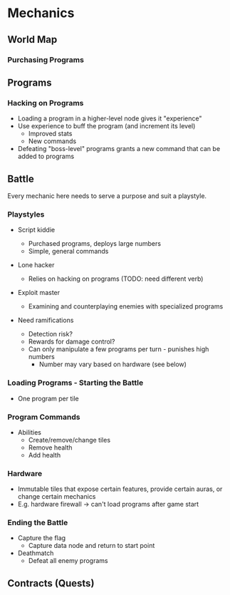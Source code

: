 # Mechanics

## World Map

### Purchasing Programs

## Programs

### Hacking on Programs

- Loading a program in a higher-level node gives it "experience"
- Use experience to buff the program (and increment its level)
  - Improved stats
  - New commands
- Defeating "boss-level" programs grants a new command that can be added to
  programs

## Battle

Every mechanic here needs to serve a purpose and suit a playstyle.

### Playstyles

- Script kiddie
  - Purchased programs, deploys large numbers
  - Simple, general commands
- Lone hacker
  - Relies on hacking on programs (TODO: need different verb)
- Exploit master
  - Examining and counterplaying enemies with specialized programs

- Need ramifications
  - Detection risk?
  - Rewards for damage control?
  - Can only manipulate a few programs per turn - punishes high numbers
    - Number may vary based on hardware (see below)

### Loading Programs - Starting the Battle

- One program per tile

### Program Commands

- Abilities
  - Create/remove/change tiles
  - Remove health
  - Add health

### Hardware

- Immutable tiles that expose certain features, provide certain auras, or
  change certain mechanics
- E.g. hardware firewall -> can't load programs after game start

### Ending the Battle

- Capture the flag
  - Capture data node and return to start point
- Deathmatch
  - Defeat all enemy programs

## Contracts (Quests)
